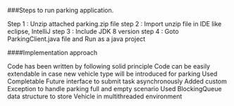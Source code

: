 ###Steps to run parking application.

Step 1 : Unzip attached parking.zip file
step 2 : Import unzip file in IDE like eclipse, IntelliJ
step 3 : Include JDK 8 version
step 4 : Goto ParkingClient.java file and Run as a java project

####Implementation approach 

Code has been written by following solid principle
Code can be easily extendable in case new vehicle type will be introduced for parking
Used Completable Future interface to submit task asynchronously
Added custom Exception to handle parking full and empty scenario
Used BlockingQueue data structure to store Vehicle in multithreaded environment
